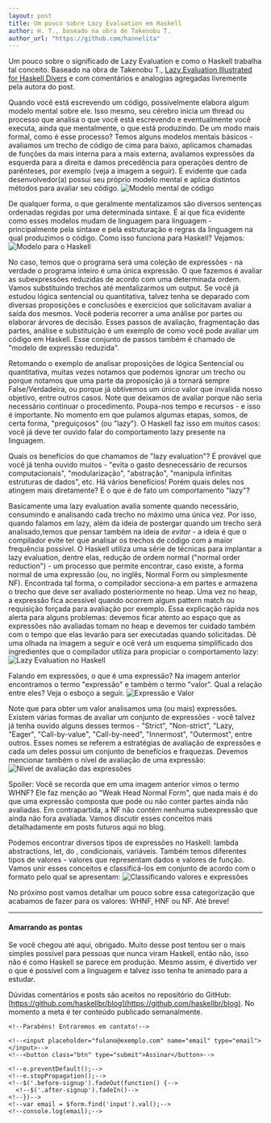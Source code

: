 ```yaml
---
layout: post
title: Um pouco sobre Lazy Evaluation em Haskell
author: H. T., baseado na obra de Takenobu T.
author_url: "https://github.com/hannelita"
---
```

Um pouco sobre o significado de Lazy Evaluation e como o Haskell trabalha tal conceito. Baseado na obra de Takenobu T., [Lazy Evaluation Illustrated for Haskell Divers](https://takenobu-hs.github.io/downloads/haskell_lazy_evaluation.pdf) e com comentários e analogias agregadas livremente pela autora do post.

<!-- more -->

Quando você está escrevendo um código, possivelmente elabora algum modelo mental sobre ele. Isso mesmo, seu cérebro inicia um thread ou processo que analisa o que você está escrevendo e eventualmente você executa, ainda que mentalmente, o que está produzindo. De um modo mais formal, como é esse processo? Temos alguns modelos mentais básicos - avaliamos um trecho de código de cima para baixo, aplicamos chamadas de funções da mais interna para a mais externa, avaliamos expressões da esquerda para a direita e damos precedência para operações dentro de parênteses, por exemplo (veja a imagem a seguir). É evidente que cada desenvolvedor(a) possui seu próprio modelo mental e aplica distintos métodos para avaliar seu código.
![Modelo mental de código](/assets/images/lazy_evaluation_haskell/modelo_mental.jpg)

De qualquer forma, o que geralmente mentalizamos são diversos sentenças ordenadas regidas por uma determinada sintaxe. É aí que fica evidente como esses modelos mudam de linguagem para linguagem - principalmente pela sintaxe e pela estruturação e regras da linguagem na qual produzimos o código. Como isso funciona para Haskell? Vejamos:
![Modelo para o Haskell](/assets/images/lazy_evaluation_haskell/modelo_haskell.jpg)

No caso, temos que o programa será uma coleção de expressões - na verdade o programa inteiro é uma única expressão. O que fazemos é avaliar as subexpressões reduzidas de acordo com uma determinada ordem. Vamos substituindo trechos até mentalizarmos um output. Se você já estudou lógica sentencial ou quantitativa, talvez tenha se deparado com diversas proposições e conclusões e exercícios que solicitavam avaliar a saída dos mesmos. Você poderia recorrer a uma análise por partes ou elaborar árvores de decisão. Esses passos de avaliação, fragmentação das partes, análise e substituição é um exemplo de como você pode avaliar um código em Haskell. Esse conjunto de passos também é chamado de "modelo de expressão reduzida".

Retomando o exemplo de analisar proposições de lógica Sentencial ou quantitativa, muitas vezes notamos que podemos ignorar um trecho ou porque notamos que uma parte da proposição já a tornará sempre False/Verdadeira, ou porque já obtivemos um único valor que invalida nosso objetivo, entre outros casos. Note que deixamos de avaliar porque não seria necessário continuar o procedimento. Poupa-nos tempo e recursos - e isso é importante. No momento em que pulamos algumas etapas, somos, de certa forma, "preguiçosos" (ou "lazy"). O Haskell faz isso em muitos casos: você já deve ter ouvido falar do comportamento lazy presente na linguagem.

Quais os benefícios do que chamamos de "lazy evaluation"? É provável que você já tenha ouvido muitos - "evita o gasto desnecessário de recursos computacionais", "modularização", "abstração", "manipula infinitas estruturas de dados", etc. Há vários benefícios! Porém quais deles nos atingem mais diretamente? E o que é de fato um comportamento "lazy"?

Basicamente uma lazy evaluation avalia somente quando necessário, consumindo e analisando cada trecho no máximo uma única vez. Por isso, quando falamos em lazy, além da ideia de postergar quando um trecho será analisado,temos que pensar também na ideia de _evitar_ - a ideia é que o compilador evite ter que analisar os trechos de código com a maior frequência possível. O Haskell utiliza uma série de técnicas para implantar a lazy evaluation, dentre elas, redução de ordem normal ("normal order reduction") - um processo que permite encontrar, caso existe, a forma normal de uma expressão (ou, no inglês, Normal Form ou simplesmente NF). Encontrada tal forma, o compilador secciona-a em partes e armazena o trecho que deve ser avaliado posteriormente no heap. Uma vez no heap, a expressão fica acessível quando ocorrem algum pattern match ou requisição forçada para avaliação por exemplo. Essa explicação rápida nos alerta para alguns problemas: devemos ficar atento ao espaço que as expressões não avaliadas tomam no heap e devemos ter cuidado também com o tempo que elas levarão para ser executadas quando solicitadas. Dê uma olhada na imagem a seguir e ocê verá um esquema simplificado dos ingredientes que o compilador utiliza para propiciar o comportamento lazy:
![Lazy Evaluation no Haskell](/assets/images/lazy_evaluation_haskell/lazy_evaluation_no_haskell.jpg)

Falando em expressões, o que é uma expressão? Na imagem anterior encontramos o termo "expressão" e também o termo "valor". Qual a relação entre eles? Veja o esboço a seguir.
![Expressão e Valor](/assets/images/lazy_evaluation_haskell/expressao_e_valor.jpg)

Note que para obter um valor analisamos uma (ou mais) expressões. Existem várias formas de avaliar um conjunto de expressões - você talvez já tenha ouvido alguns desses termos - "Strict", "Non-strict", "Lazy, "Eager", "Call-by-value", "Call-by-need", "Innermost", "Outermost", entre outros. Esses nomes se referem a estratégias de avaliação de expressões e cada um deles possui um conjunto de benefícios e fraquezas. Devemos mencionar também o nível de avaliação de uma expressão:
![Nível de avaliação das expressões](/assets/images/lazy_evaluation_haskell/expressao_nivel.jpg)

Spoiler: Você se recorda que em uma imagem anterior vimos o termo WHNF? Ele faz menção ao "Weak Head Normal Form", que nada mais é do que uma expressão composta que pode ou não conter partes ainda não avaliadas. Em contrapartida, a NF não contém nenhuma subexpressão que ainda não fora avaliada. Vamos discutir esses conceitos mais detalhadamente em posts futuros aqui no blog.

Podemos encontrar diversos tipos de expressões no Haskell: lambda abstractions, let, do , condicionais, variáveis. Também temos diferentes tipos de valores - valores que representam dados e valores de função. Vamos unir esses conceitos e classificá-los em conjunto de acordo com o formato pelo qual se apresentam:
![Classificando valores e expressões](/assets/images/lazy_evaluation_haskell/categorizacao_valores.jpg)

No próximo post vamos detalhar um pouco sobre essa categorização que acabamos de fazer para os valores: WHNF, HNF ou NF. Até breve!

- - -

#### Amarrando as pontas
Se você chegou até aqui, obrigado. Muito desse post tentou ser o mais simples
possível para pessoas que nunca viram Haskell, então não, isso não é como
Haskell se parece em produção. Mesmo assim, é divertido ver o que é possível com
a linguagem e talvez isso tenha te animado para a estudar.

Dúvidas comentários e posts são
aceitos no repositório do GitHub:
[https://github.com/haskellbr/blog](https://github.com/haskellbr/blog). No
momento a meta é ter conteúdo publicado semanalmente.

<!--Caso te interesse receber e-mails semanais com o estado da União de Haskell no-->
<!--Brasil, assine aqui:-->
<!--<form class="js-digest-signup" style="height: 61px; text-align: center;">-->
  <!--<div class="after-signup" style="top: 17px; position: relative; font-weight: bold;">-->
    <!--Parabéns! Entraremos em contato!-->
  <!--</div>-->
  <!--<div class="before-signup">-->
    <!--<input placeholder="fulano@exemplo.com" name="email" type="email"></input>-->
    <!--<button class="btn" type="submit">Assinar</button>-->
  <!--</div>-->
<!--</form>-->

<!--<script>-->
<!--$(function() {-->
  <!--var $form = $('.js-digest-signup');-->
  <!--$form.on('submit', function(e) {-->
    <!--e.preventDefault();-->
    <!--e.stopPropagation();-->
    <!--$('.before-signup').fadeOut(function() {-->
      <!--$('.after-signup').fadeIn()-->
    <!--})-->
    <!--var email = $form.find('input').val();-->
    <!--console.log(email);-->
  <!--});-->
<!--});-->
<!--</script>-->

